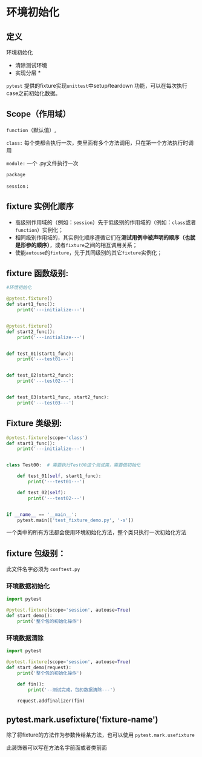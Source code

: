 # 环境初始化

## 定义

环境初始化

* 清除测试环境
* 实现分层
  * 

`pytest` 提供的fixture实现`unittest`中setup/teardown 功能，可以在每次执行case之前初始化数据。

## Scope（作用域）

`function`（默认值）,

`class:` 每个类都会执行一次，类里面有多个方法调用，只在第一个方法执行时调用

`module:` 一个 .py文件执行一次

`package`

`session；`

## fixture 实例化顺序

* 高级别作用域的（例如：`session`）先于低级别的作用域的（例如：`class`或者`function`）实例化；
* 相同级别作用域的，其实例化顺序遵循它们在**测试用例中被声明的顺序（也就是形参的顺序）**，或者`fixture`之间的相互调用关系；
* 使能`autouse`的`fixture`，先于其同级别的其它`fixture`实例化；

## fixture 函数级别:

```python
#环境初始化

@pytest.fixture()  
def start1_func():
    print('---initialize---')


@pytest.fixture()
def start2_func():
    print('---initialize---')


def test_01(start1_func):
    print('---test01---')


def test_02(start2_func):
    print('---test02---')


def test_03(start1_func, start2_func):
    print('---test03---')
```

## Fixture 类级别:

```python
@pytest.fixture(scope='class')
def start1_func():
    print('---initialize---')


class Test00:  # 需要执行Test00这个测试类，需要做初始化

    def test_01(self, start1_func):
        print('---test01---')

    def test_02(self):
        print('---test02---')


if __name__ == '__main__':
    pytest.main(['test_fixture_demo.py', '-s'])
```

一个类中的所有方法都会使用环境初始化方法，整个类只执行一次初始化方法

## fixture 包级别：

此文件名字必须为 `conftest.py`

### 环境数据初始化

```python
import pytest

@pytest.fixture(scope='session', autouse=True)
def start_demo():
    print('整个包的初始化操作')
```

### 环境数据清除

```python
import pytest

@pytest.fixture(scope='session', autouse=True)
def start_demo(request):
    print('整个包的初始化操作')

    def fin():
        print('--测试完成，包的数据清除---')

    request.addfinalizer(fin)

```

## pytest.mark.usefixture\('fixture-name'\)

除了将fixture的方法作为参数传给某方法，也可以使用 `pytest.mark.usefixture`

此装饰器可以写在方法名字前面或者类前面

